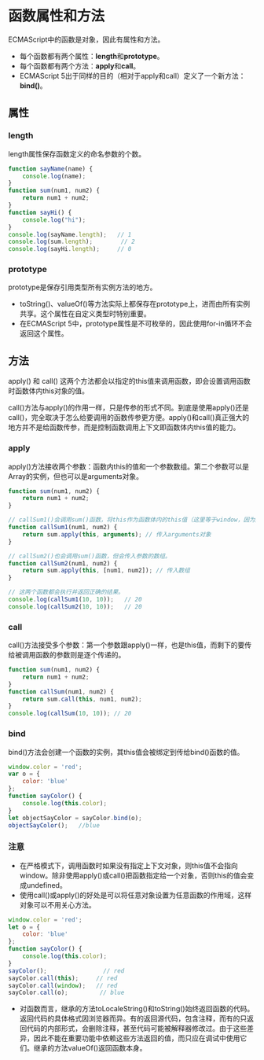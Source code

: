 # 函数属性和方法
ECMAScript中的函数是对象，因此有属性和方法。
- 每个函数都有两个属性：**length**和**prototype**。
- 每个函数都有两个方法：**apply**和**call**。
- ECMAScript 5出于同样的目的（相对于apply和call）定义了一个新方法：**bind()**。

## 属性
### length
length属性保存函数定义的命名参数的个数。

```javascript
function sayName(name) {
    console.log(name);
}
function sum(num1, num2) {
    return num1 + num2;
}
function sayHi() {
    console.log("hi");
}
console.log(sayName.length);   // 1
console.log(sum.length);        // 2
console.log(sayHi.length);     // 0
```

### prototype
prototype是保存引用类型所有实例方法的地方。
- toString()、valueOf()等方法实际上都保存在prototype上，进而由所有实例共享。这个属性在自定义类型时特别重要。
- 在ECMAScript 5中，prototype属性是不可枚举的，因此使用for-in循环不会返回这个属性。

## 方法
apply() 和 call() 这两个方法都会以指定的this值来调用函数，即会设置调用函数时函数体内this对象的值。

call()方法与apply()的作用一样，只是传参的形式不同。到底是使用apply()还是call()，完全取决于怎么给要调用的函数传参更方便。apply()和call()真正强大的地方并不是给函数传参，而是控制函数调用上下文即函数体内this值的能力。
### apply
apply()方法接收两个参数：函数内this的值和一个参数数组。第二个参数可以是Array的实例，但也可以是arguments对象。

```javascript
function sum(num1, num2) {
    return num1 + num2;
}

// callSum1()会调用sum()函数，将this作为函数体内的this值（这里等于window，因为是在全局作用域中调用的）传入，同时还传入了arguments对象。
function callSum1(num1, num2) {
    return sum.apply(this, arguments); // 传入arguments对象
}

// callSum2()也会调用sum()函数，但会传入参数的数组。
function callSum2(num1, num2) {
    return sum.apply(this, [num1, num2]); // 传入数组
}

// 这两个函数都会执行并返回正确的结果。
console.log(callSum1(10, 10));   // 20
console.log(callSum2(10, 10));   // 20
```

### call
call()方法接受多个参数：第一个参数跟apply()一样，也是this值，而剩下的要传给被调用函数的参数则是逐个传递的。

```javascript
function sum(num1, num2) {
    return num1 + num2;
}
function callSum(num1, num2) {
    return sum.call(this, num1, num2);
}
console.log(callSum(10, 10)); // 20
```

### bind
bind()方法会创建一个函数的实例，其this值会被绑定到传给bind()函数的值。
``` javascript
window.color = 'red';
var o = {
    color: 'blue'
};
function sayColor() {
    console.log(this.color);
}
let objectSayColor = sayColor.bind(o);
objectSayColor();   //blue
```

### 注意
- 在严格模式下，调用函数时如果没有指定上下文对象，则this值不会指向window。除非使用apply()或call()把函数指定给一个对象，否则this的值会变成undefined。
- 使用call()或apply()的好处是可以将任意对象设置为任意函数的作用域，这样对象可以不用关心方法。
``` javascript
window.color = 'red';
let o = {
    color: 'blue'
};
function sayColor() {
    console.log(this.color);
}
sayColor();                // red
sayColor.call(this);     // red
sayColor.call(window);   // red
sayColor.call(o);         // blue
```
- 对函数而言，继承的方法toLocaleString()和toString()始终返回函数的代码。返回代码的具体格式因浏览器而异。有的返回源代码，包含注释，而有的只返回代码的内部形式，会删除注释，甚至代码可能被解释器修改过。由于这些差异，因此不能在重要功能中依赖这些方法返回的值，而只应在调试中使用它们。继承的方法valueOf()返回函数本身。